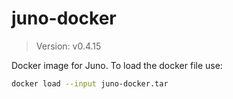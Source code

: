 # juno-docker

> Version: v0.4.15

Docker image for Juno. To load the docker file use:

```bash
docker load --input juno-docker.tar
```

